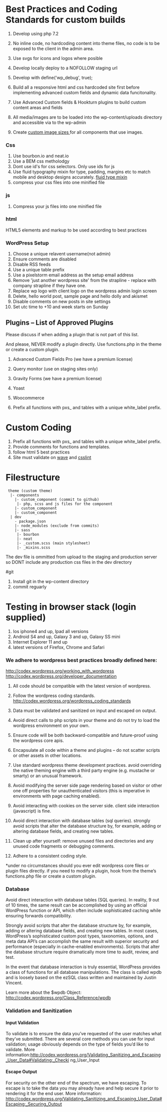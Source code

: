 # Best Practices and Coding Standards for custom builds
 
1. Develop using php 7.2
1. No inline code, no hardcoding content into theme files, no code is to be exposed to the client in the admin area. 
1. Use svgs for icons and logos where posible 
1. Develop locally deploy to a NOFOLLOW staging url
1. Develop with define('wp_debug', true); 
1. Build all a responsive html and css hardcoded site first before implementing advanced custom fields and dynamic data funcitonality.
1. Use Advanced Custom fields & Hookturn plugins to build custom content areas and fields 

1. All media/images are to be loaded into the wp-content/uploads directory and accessible via to the wp-admin
1. Create [ custom image sizes ](https://developer.wordpress.org/reference/functions/add_image_size/) for all components that use images.

### Css
1. Use bourbon.io and neat.io
1. Use a BEM css metholodgy
1. Dont use id's for css selectors. Only use ids for js
1. Use fluid typography mixin for type, padding, margins etc to match mobile and desktop designs accurately. [fluid type mixin](https://codepen.io/MadeByMike/pen/GmBLKo)
1. compress your css files into one minified file

### js
1. Compress your js files into one minified file

### html
HTML5 elements and markup to be used according to best practices
 
### WordPress Setup
1. Choose a unique relavent username(not admin)
1. Ensure comments are disabled
1. Disable RSS feeds
1. Use a unique table prefix 
1. Use a pixelstorm email address as the setup email address
1. Remove 'just another wordpress site' from the strapline - replace with company strapline if they have one.
1. Replace wp logo with client logo on the wordpress admin login screen
1. Delete, hello world post, sample page and hello dolly and akismet
1. Disable comments on new posts in site settings
1. Set utc time to +10 and week starts on Sunday 



## Plugins – List of Approved Plugins
Please discuss if when adding a plugin that is not part of this list.
 
And please, NEVER modify a plugin directly. Use functions.php in the theme or create a custom plugin.
 
1. Advanced Custom Fields Pro (we have a premium license)
1. Query monitor (use on staging sites only)
1. Gravity Forms   (we have a premium license)
1. Yoast
1. Woocommerce


1. Prefix all functions with pxs_ and tables with a unique white_label prefix.
 
# Custom Coding
1. Prefix all functions with pxs_ and tables with a unique white_label prefix.
1. Provide comments for functions and templates.
1. follow html 5 best practices
1. Site must validate on [wave]( http://wave.webaim.org/ ) and [ csslint ](http://csslint.net/)

# Filestructure 
```
 theme (custom theme) 
  |- components 
    |- custom_component (commit to github) 
	 |- php, scss and js files for the component 
    |- custom_component 
    |- custom_component 
  | dev  
    - package.json  
    |- node_modules (exclude from commits) 
    |- sass 
	 |- bourbon 
	 |- neat  
	 |- _custom.scss (main stylesheet)
	 |- _mixins.scss 
```

The dev file is ommitted from upload to the staging and production server so DONT include any production css files in the dev directory

#git 
1. Install git in the wp-content directory
1. commit reguarly


# Testing in browser stack (login supplied)

1. Ios iphone4 and up, Ipad all versions 
1. Android S4 and up, Galaxy 3 and up, Galaxy SS mini 
1. Internet Explorer 11 and up 
1. latest versions of Firefox, Chrome and Safari 

### We adhere to wordpress best practices broadly defined here:

http://codex.wordpress.org/working_with_wordpress  http://codex.wordpress.org/developer_documentation  

1. All code should be compatible with the latest version of wordpress.

1. Follow the wordpress coding standards.  http://codex.wordpress.org/wordpress_coding_standards

1. Data must be validated and sanitized on input and escaped on output.

1. Avoid direct calls to php scripts in your theme and do not try to load the wordpress environment on your own.

1. Ensure code will be both backward-compatible and future-proof using the wordpress core apis.

1. Encapsulate all code within a theme and plugins – do not scatter scripts or other assets in other locations.

1. Use standard wordpress theme development practices. avoid overriding the native theming engine with a third party engine (e.g. mustache or smarty) or an unusual framework.

1. Avoid modifying the server side page rendering based on visitor or other one off properties for unauthenticated visitors (this is imperative in environments with page caching enabled).

1. Avoid interacting with cookies on the server side. client side interaction (javascript) is fine.

1. Avoid direct interaction with database tables (sql queries). strongly avoid scripts that alter the database structure by, for example, adding or altering database fields, and creating new tables.

1. Clean up after yourself: remove unused files and directories and any unused code fragments or debugging comments.

1. Adhere to a consistent coding style.

*under no circumstances should you ever edit wordpress core files or plugin files directly. 
if you need to modify a plugin, hook from the theme’s functions.php file or create a custom plugin.

### Database

Avoid direct interaction with database tables (SQL queries). 
In reality, 9 out of 10 times, the same result can be accomplished by using an official WordPress function or API, which often include sophisticated caching while ensuring forwards compatibility.

Strongly avoid scripts that alter the database structure by, for example, adding or altering database fields, and creating new tables. In most cases, WordPress’s sophisticated custom post types, taxonomies, options, and meta data API’s can accomplish the same result with superior security and performance (especially in cache-enabled environments). Scripts that alter the database structure require dramatically more time to audit, review, and test.

In the event that database interaction is truly essential, WordPress provides a class of functions for all database manipulations. The class is called wpdb and is loosely based on the ezSQL class written and maintained by Justin Vincent.

Learn more about the $wpdb Object: http://codex.wordpress.org/Class_Reference/wpdb

### Validation and Sanitization

#### Input Validation
To validate is to ensure the data you’ve requested of the user matches what they’ve submitted. There are several core methods you can use for input validation; usage obviously depends on the type of fields you’d like to validate.
More
information:http://codex.wordpress.org/Validating_Sanitizing_and_Escaping_User_Data#Validating:_Checki ng_User_Input

#### Escape Output
For security on the other end of the spectrum, we have escaping. To escape is to take the data you may already have and help secure it prior to rendering it for the end user.
More information: http://codex.wordpress.org/Validating_Sanitizing_and_Escaping_User_Data#Escaping:_Securing_Output
